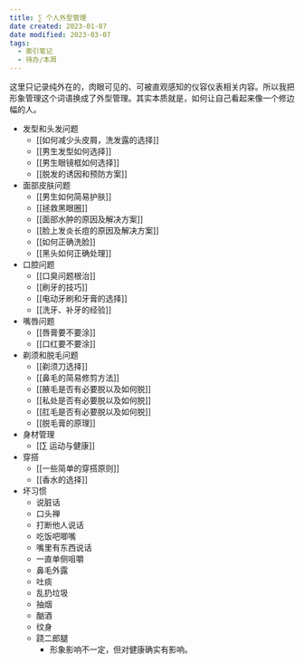 ```yaml
---
title: ∑ 个人外型管理
date created: 2023-01-07
date modified: 2023-03-07
tags:
  - 索引笔记
  - 待办/本周
---
```


这里只记录纯外在的，肉眼可见的、可被直观感知的仪容仪表相关内容。所以我把形象管理这个词语换成了外型管理。其实本质就是，如何让自己看起来像一个修边幅的人。

- 发型和头发问题
	- [[如何减少头皮屑，洗发露的选择]]
	- [[男生发型如何选择]]
	- [[男生眼镜框如何选择]]
	- [[脱发的诱因和预防方案]]
- 面部皮肤问题
	- [[男生如何简易护肤]]
	- [[拯救黑眼圈]]
	- [[面部水肿的原因及解决方案]]
	- [[脸上发炎长痘的原因及解决方案]]
	- [[如何正确洗脸]]
	- [[黑头如何正确处理]]
- 口腔问题
	- [[口臭问题根治]]
	- [[刷牙的技巧]]
	- [[电动牙刷和牙膏的选择]]
	- [[洗牙、补牙的经验]]
- 嘴唇问题
	- [[唇膏要不要涂]]
	- [[口红要不要涂]]
- 剃须和脱毛问题
	- [[剃须刀选择]]
	- [[鼻毛的简易修剪方法]]
	- [[腋毛是否有必要脱以及如何脱]]
	- [[私处是否有必要脱以及如何脱]]
	- [[肛毛是否有必要脱以及如何脱]]
	- [[脱毛膏的原理]]
- 身材管理
	- [[∑ 运动与健康]]
- 穿搭
	- [[一些简单的穿搭原则]]
	- [[香水的选择]]
- 坏习惯
	- 说脏话
	- 口头禅
	- 打断他人说话
	- 吃饭吧唧嘴
	- 嘴里有东西说话
	- 一直单侧咀嚼
	- 鼻毛外露
	- 吐痰
	- 乱扔垃圾
	- 抽烟
	- 酗酒
	- 纹身
	- 跷二郎腿
		- 形象影响不一定，但对健康确实有影响。

